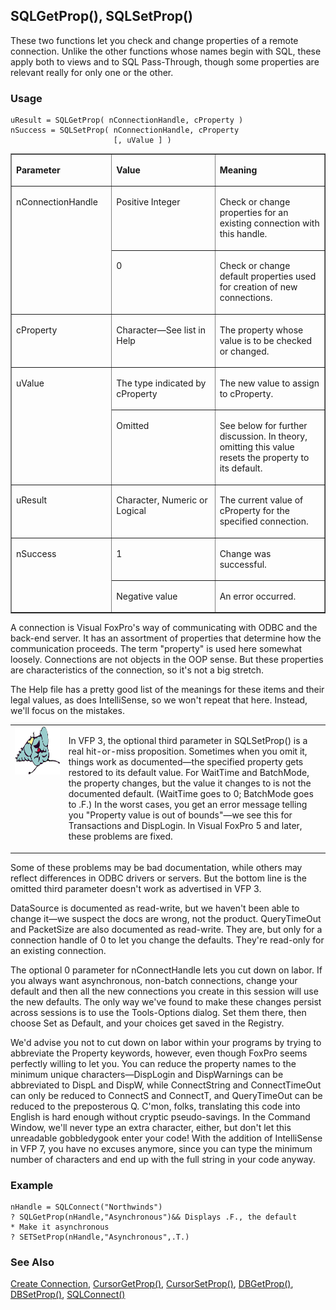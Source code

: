 ## SQLGetProp(), SQLSetProp()

These two functions let you check and change properties of a remote connection. Unlike the other functions whose names begin with SQL, these apply both to views and to SQL Pass-Through, though some properties are relevant really for only one or the other.

### Usage

```foxpro
uResult = SQLGetProp( nConnectionHandle, cProperty )
nSuccess = SQLSetProp( nConnectionHandle, cProperty
                       [, uValue ] )
```
<table border cellspacing=0 cellpadding=0 width=100%>
<tr>
  <td width=32% valign=top>
  <p><b>Parameter</b></p>
  </td>
  <td width=23% valign=top>
  <p><b>Value</b></p>
  </td>
  <td width=45% valign=top>
  <p><b>Meaning</b></p>
  </td>
 </tr>
<tr>
  <td width=32% rowspan=2 valign=top>
  <p>nConnectionHandle</p>
  </td>
  <td width=23% valign=top>
  <p>Positive Integer</p>
  </td>
  <td width=45% valign=top>
  <p>Check or change properties for an existing connection with this handle.</p>
  </td>
 </tr>
<tr>
  <td width=33% valign=top>
  <p>0</p>
  </td>
  <td width=67% valign=top>
  <p>Check or change default properties used for creation of new connections.</p>
  </td>
 </tr>
<tr>
  <td width=32% valign=top>
  <p>cProperty</p>
  </td>
  <td width=23% valign=top>
  <p>Character&mdash;See list in Help</p>
  </td>
  <td width=45% valign=top>
  <p>The property whose value is to be checked or changed.</p>
  </td>
 </tr>
<tr>
  <td width=32% rowspan=2 valign=top>
  <p>uValue</p>
  </td>
  <td width=23% valign=top>
  <p>The type indicated by cProperty</p>
  </td>
  <td width=45% valign=top>
  <p>The new value to assign to cProperty.</p>
  </td>
 </tr>
<tr>
  <td width=33% valign=top>
  <p>Omitted</p>
  </td>
  <td width=67% valign=top>
  <p>See below for further discussion. In theory, omitting this value resets the property to its default.</p>
  </td>
 </tr>
<tr>
  <td width=32% valign=top>
  <p>uResult</p>
  </td>
  <td width=23% valign=top>
  <p>Character, Numeric or Logical</p>
  </td>
  <td width=45% valign=top>
  <p>The current value of cProperty for the specified connection.</p>
  </td>
 </tr>
<tr>
  <td width=32% rowspan=2 valign=top>
  <p>nSuccess</p>
  </td>
  <td width=23% valign=top>
  <p>1</p>
  </td>
  <td width=45% valign=top>
  <p>Change was successful.</p>
  </td>
 </tr>
<tr>
  <td width=33% valign=top>
  <p>Negative value</p>
  </td>
  <td width=67% valign=top>
  <p>An error occurred.</p>
  </td>
 </tr>
</table>

A connection is Visual FoxPro's way of communicating with ODBC and the back-end server. It has an assortment of properties that determine how the communication proceeds. The term "property" is used here somewhat loosely. Connections are not objects in the OOP sense. But these properties are characteristics of the connection, so it's not a big stretch.

The Help file has a pretty good list of the meanings for these items and their legal values, as does IntelliSense, so we won't repeat that here. Instead, we'll focus on the mistakes.

<table border=0 cellspacing=0 cellpadding=0 width=100%>
<tr>
  <td width=17% valign=top>
<img width=95 height=77 src="fixbug1.gif"></p>
  </td>
  <td width=83%>
  <p>In VFP 3, the optional third parameter in SQLSetProp() is a real hit-or-miss proposition. Sometimes when you omit it, things work as documented&mdash;the specified property gets restored to its default value. For WaitTime and BatchMode, the property changes, but the value it changes to is not the documented default. (WaitTime goes to 0; BatchMode goes to .F.) In the worst cases, you get an error message telling you &quot;Property value is out of bounds&quot;&mdash;we see this for Transactions and DispLogin. In Visual FoxPro 5 and later, these problems are fixed. </p>
  </td>
 </tr>
</table>

Some of these problems may be bad documentation, while others may reflect differences in ODBC drivers or servers. But the bottom line is the omitted third parameter doesn't work as advertised in VFP 3.

DataSource is documented as read-write, but we haven't been able to change it&mdash;we suspect the docs are wrong, not the product. QueryTimeOut and PacketSize are also documented as read-write. They are, but only for a connection handle of 0 to let you change the defaults. They're read-only for an existing connection.

The optional 0 parameter for nConnectHandle lets you cut down on labor. If you always want asynchronous, non-batch connections, change your default and then all the new connections you create in this session will use the new defaults. The only way we've found to make these changes persist across sessions is to use the Tools-Options dialog. Set them there, then choose Set as Default, and your choices get saved in the Registry.

We'd advise you not to cut down on labor within your programs by trying to abbreviate the Property keywords, however, even though FoxPro seems perfectly willing to let you. You can reduce the property names to the minimum unique characters&mdash;DispLogin and DispWarnings can be abbreviated to DispL and DispW, while ConnectString and ConnectTimeOut can only be reduced to ConnectS and ConnectT, and QueryTimeOut can be reduced to the preposterous Q. C'mon, folks, translating this code into English is hard enough without cryptic pseudo-savings. In the Command Window, we'll never type an extra character, either, but don't let this unreadable gobbledygook enter your code! With the addition of IntelliSense in VFP 7, you have no excuses anymore, since you can type the minimum number of characters and end up with the full string in your code anyway.

### Example

```foxpro
nHandle = SQLConnect("Northwinds")
? SQLGetProp(nHandle,"Asynchronous")&& Displays .F., the default
* Make it asynchronous
? SETSetProp(nHandle,"Asynchronous",.T.)
```
### See Also

[Create Connection](s4g344.md), [CursorGetProp()](s4g348.md), [CursorSetProp()](s4g348.md), [DBGetProp()](s4g350.md), [DBSetProp()](s4g350.md), [SQLConnect()](s4g400.md)
